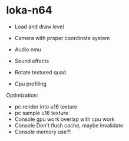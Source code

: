 # loka-n64

- Load and draw level
- Camera with proper coordinate system
- Audio emu
- Sound effects

- Rotate textured quad

- Cpu profiling

Optimization:
- pc render into u16 texture
- pc sample u16 texture
- Console gpu work overlap with cpu work
- Console Don't flush cache, maybe invalidate
- Console memory use?!

